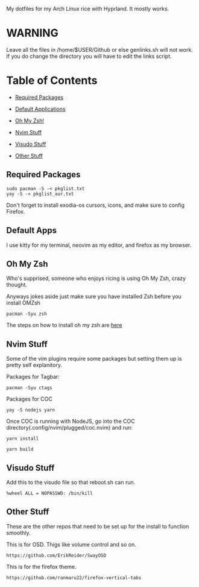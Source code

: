 My dotfiles for my Arch Linux rice with Hyprland. It mostly works.

# WARNING

Leave all the files in /home/$USER/Github or else genlinks.sh will not work. If you do change the directory you will have to edit the links script.

# Table of Contents
 - [Required Packages](#required-packages)

 - [Default Applications](#default-apps)

 - [Oh My Zsh!](#oh-my-zsh)

 - [Nvim Stuff](#nvim-stuff)

 - [Visudo Stuff](#visudo-stuff)

 - [Other Stuff](#other-stuff)

## Required Packages

```
sudo pacman -S -< pkglist.txt
yay -S -< pkglist_aur.txt
```

Don't forget to install exodia-os cursors, icons, and make sure to config Firefox.

<!--After installing exodia-eww, do these commands. 

```
sudo pacman -Rsn -dd eww
yay -S eww-wayland-git
```--> 
## Default Apps

I use kitty for my terminal, neovim as my editor, and firefox as my browser.


## Oh My Zsh

Who's supprised, someone who enjoys ricing is using Oh My Zsh, crazy thought.

Anyways jokes aside just make sure you have installed Zsh before you install OMZsh

```
pacman -Syu zsh
```

The steps on how to install oh my zsh are [here](https://ohmyz.sh/#install)


## Nvim Stuff

Some of the vim plugins require some packages but setting them up is pretty self explanitory.

Packages for Tagbar: 
```
pacman -Syu ctags
```

Packages for COC
``` 
yay -S nodejs yarn
```

Once COC is running with NodeJS, go into the COC directory(.config/nvim/plugged/coc.nvim) and run:
```
yarn install

yarn build
```

## Visudo Stuff

Add this to the visudo file so that reboot.sh can run. 

```
%wheel ALL = NOPASSWD: /bin/kill
```

## Other Stuff

These are the other repos that need to be set up for the install to function smoothly.


This is for OSD. Thigs like volume control and so on. 
```
https://github.com/ErikReider/SwayOSD
```

This is for the firefox theme. 
```
https://github.com/ranmaru22/firefox-vertical-tabs
```
